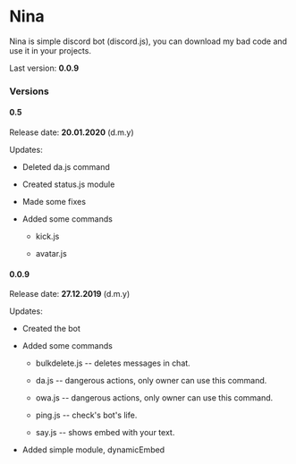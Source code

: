 # Nina

Nina is simple discord bot (discord.js), you can download my bad code and use it in your projects.

Last version: **0.0.9**

### Versions

#### **0.5**

Release date: **20.01.2020** (d.m.y)

Updates:

* Deleted da.js command

* Created status.js module

* Made some fixes

* Added some commands

  * kick.js
  
  * avatar.js

#### **0.0.9**

Release date: **27.12.2019** (d.m.y)

Updates:

* Created the bot

* Added some commands

  * bulkdelete.js  -- deletes messages in chat.

  * da.js -- dangerous actions, only owner can use this command.

  * owa.js -- dangerous actions, only owner can use this command.

  * ping.js -- check's bot's life.

  * say.js -- shows embed with your text.

* Added simple module, dynamicEmbed
